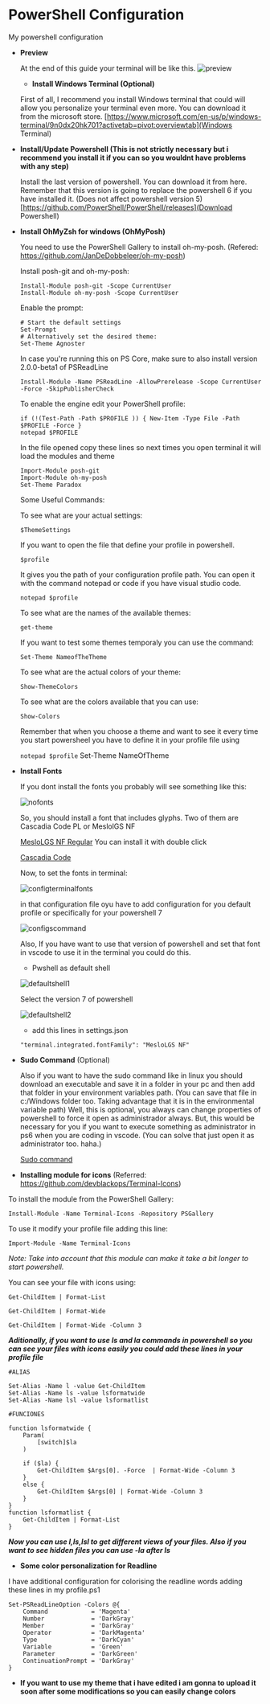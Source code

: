 # PowerShell Configuration

My powershell configuration

- **Preview**

  At the end of this guide your terminal will be like this.
  ![preview](./images/preview.jpg)

  - **Install Windows Terminal (Optional)**

  First of all, I recommend you install Windows terminal that could will allow you personalize your terminal even more. You can download it from the microsoft store.
  [https://www.microsoft.com/en-us/p/windows-terminal/9n0dx20hk701?activetab=pivot:overviewtab](Windows Terminal)

- **Install/Update Powershell (This is not strictly necessary but i recommend you install it if you can so you wouldnt have problems with any step)**

  Install the last version of powershell. You can download it from here. Remember that this version is going to replace the powershell 6 if you have installed it. (Does not affect powershell version 5)
  [https://github.com/PowerShell/PowerShell/releases](Download Powershell)

- **Install OhMyZsh for windows (OhMyPosh)**

  You need to use the PowerShell Gallery to install oh-my-posh. (Refered: https://github.com/JanDeDobbeleer/oh-my-posh)

  Install posh-git and oh-my-posh:

  ```
  Install-Module posh-git -Scope CurrentUser
  Install-Module oh-my-posh -Scope CurrentUser
  ```

  Enable the prompt:

  ```
  # Start the default settings
  Set-Prompt
  # Alternatively set the desired theme:
  Set-Theme Agnoster
  ```

  In case you're running this on PS Core, make sure to also install version 2.0.0-beta1 of PSReadLine

  ```
  Install-Module -Name PSReadLine -AllowPrerelease -Scope CurrentUser -Force -SkipPublisherCheck
  ```

  To enable the engine edit your PowerShell profile:

  ```
  if (!(Test-Path -Path $PROFILE )) { New-Item -Type File -Path $PROFILE -Force }
  notepad $PROFILE
  ```

  In the file opened copy these lines so next times you open terminal it will load the modules and theme

  ```
  Import-Module posh-git
  Import-Module oh-my-posh
  Set-Theme Paradox
  ```

  Some Useful Commands:

  To see what are your actual settings:

  `$ThemeSettings`

  If you want to open the file that define your profile in powershell.

  `$profile`

  It gives you the path of your configuration profile path. You can open it with the command notepad or code if you have visual studio code.

  `notepad $profile`

  To see what are the names of the available themes:

  `get-theme`

  If you want to test some themes temporaly you can use the command:

  `Set-Theme NameofTheTheme`

  To see what are the actual colors of your theme:

  `Show-ThemeColors`

  To see what are the colors available that you can use:

  `Show-Colors`

  Remember that when you choose a theme and want to see it every time you start powersheel you have to define it in your profile file using

  `notepad $profile`
  Set-Theme NameOfTheme

- **Install Fonts**

  If you dont install the fonts you probably will see something like this:

  ![nofonts](./images/nofonts.jpg)

  So, you should install a font that includes glyphs. Two of them are Cascadia Code PL or MeslolGS NF

  [MesloLGS NF Regular](https://github.com/romkatv/dotfiles-public/blob/master/.local/share/fonts/NerdFonts/MesloLGS%20NF%20Regular.ttf)
  You can install it with double click

  [Cascadia Code](https://github.com/microsoft/cascadia-code/releases)

  Now, to set the fonts in terminal:

  ![configterminalfonts](./images/fontscommandterminal.jpg)

  in that configuration file oyu have to add configuration for you default profile or specifically for your powershell 7

  ![configscommand](./images/configscommand.jpg)

  Also, If you have want to use that version of powershell and set that font in vscode to use it in the terminal you could do this.

  - Pwshell as default shell

  ![defaultshell1](./images/defaultshell1.jpg)

  Select the version 7 of powershell

  ![defaultshell2](./images/defaultshell2.jpg)

  - add this lines in settings.json

  `"terminal.integrated.fontFamily": "MesloLGS NF"`

- **Sudo Command** (Optional)

  Also if you want to have the sudo command like in linux you should download an executable and save it in a folder in your pc and then add that folder in your environment variables path. (You can save that file in c:/Windows folder too. Taking advantage that it is in the environmental variable path) Well, this is optional, you always can change properties of powershell to force it open as administrador always. But, this would be necessary for you if you want to execute something as administrator in ps6 when you are coding in vscode. (You can solve that just open it as administrator too. haha.)

  [Sudo command](./sudo.rar)

- **Installing module for icons** (Referred: https://github.com/devblackops/Terminal-Icons)

To install the module from the PowerShell Gallery:

`Install-Module -Name Terminal-Icons -Repository PSGallery`

To use it modify your profile file adding this line:

`Import-Module -Name Terminal-Icons`

_Note: Take into account that this module can make it take a bit longer to start powershell._

You can see your file with icons using:

```
Get-ChildItem | Format-List

Get-ChildItem | Format-Wide

Get-ChildItem | Format-Wide -Column 3

```

**_Aditionally, if you want to use ls and la commands in powershell so you can see your files with icons easily you could add these lines in your profile file_**

```
#ALIAS

Set-Alias -Name l -value Get-ChildItem
Set-Alias -Name ls -value lsformatwide
Set-Alias -Name lsl -value lsformatlist

#FUNCIONES

function lsformatwide {
    Param(
        [switch]$la
    )

    if ($la) {
        Get-ChildItem $Args[0]. -Force  | Format-Wide -Column 3
    }
    else {
        Get-ChildItem $Args[0] | Format-Wide -Column 3
    }
}
function lsformatlist {
    Get-ChildItem | Format-List
}
```

_**Now you can use l,ls,lsl to get different views of your files. Also if you want to see hidden files you can use -la after ls**_

- **Some color personalization for Readline**

I have additional configuration for colorising the readline words adding these lines in my profile.ps1

```
Set-PSReadLineOption -Colors @{
    Command            = 'Magenta'
    Number             = 'DarkGray'
    Member             = 'DarkGray'
    Operator           = 'DarkMagenta'
    Type               = 'DarkCyan'
    Variable           = 'Green'
    Parameter          = 'DarkGreen'
    ContinuationPrompt = 'DarkGray'
}
```

- **If you want to use my theme that i have edited i am gonna to upload it soon after some modifications so you can easily change colors**
